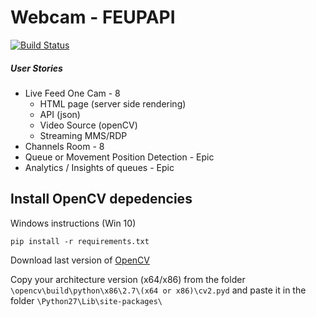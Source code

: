 # Webcam - FEUPAPI

[![Build Status](https://travis-ci.org/MADSFEUP/Webcam.svg)](https://travis-ci.org/MADSFEUP/Webcam)

##### User Stories

* Live Feed One Cam - 8
  * HTML page (server side rendering)
  * API (json)
  * Video Source (openCV)
  * Streaming MMS/RDP
* Channels Room - 8
* Queue or Movement Position Detection - Epic
* Analytics / Insights of queues  - Epic


## Install OpenCV depedencies

Windows instructions (Win 10)

``` pip install -r requirements.txt ```

Download last version of [OpenCV](http://sourceforge.net/projects/opencvlibrary/files/opencv-win/3.0.0/)

Copy your architecture version (x64/x86) from the folder  ``` \opencv\build\python\x86\2.7\(x64 or x86)\cv2.pyd ``` and paste it in the folder ```\Python27\Lib\site-packages\ ```
